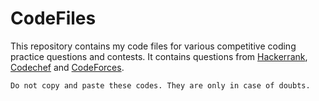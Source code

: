 # CodeFiles
This repository contains my code files for various competitive coding practice questions and contests. It contains questions from [Hackerrank](https://www.hackerrank.com/deeepeshthakur), [Codechef](https://www.codechef.com/users/deeepeshthakur) and [CodeForces](http://codeforces.com/profile/deeepeshthakur).
```
Do not copy and paste these codes. They are only in case of doubts.
```
